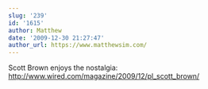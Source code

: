 ```yaml
---
slug: '239'
id: '1615'
author: Matthew
date: '2009-12-30 21:27:47'
author_url: https://www.matthewsim.com/
---
```

Scott Brown enjoys the nostalgia:
http://www.wired.com/magazine/2009/12/pl_scott_brown/
